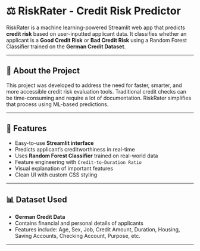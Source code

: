 # ⚖️ RiskRater - Credit Risk Predictor

RiskRater is a machine learning-powered Streamlit web app that predicts **credit risk** based on user-inputted applicant data. It classifies whether an applicant is a **Good Credit Risk** or **Bad Credit Risk** using a Random Forest Classifier trained on the **German Credit Dataset**.

---

## 🧠 About the Project

This project was developed to address the need for faster, smarter, and more accessible credit risk evaluation tools. Traditional credit checks can be time-consuming and require a lot of documentation. RiskRater simplifies that process using ML-based predictions.

---

## 🚀 Features

- Easy-to-use **Streamlit interface**
- Predicts applicant’s creditworthiness in real-time
- Uses **Random Forest Classifier** trained on real-world data
- Feature engineering with `Credit-to-Duration Ratio`
- Visual explanation of important features
- Clean UI with custom CSS styling

---

## 📊 Dataset Used

- **German Credit Data**  
- Contains financial and personal details of applicants  
- Features include: Age, Sex, Job, Credit Amount, Duration, Housing, Saving Accounts, Checking Account, Purpose, etc.

---

